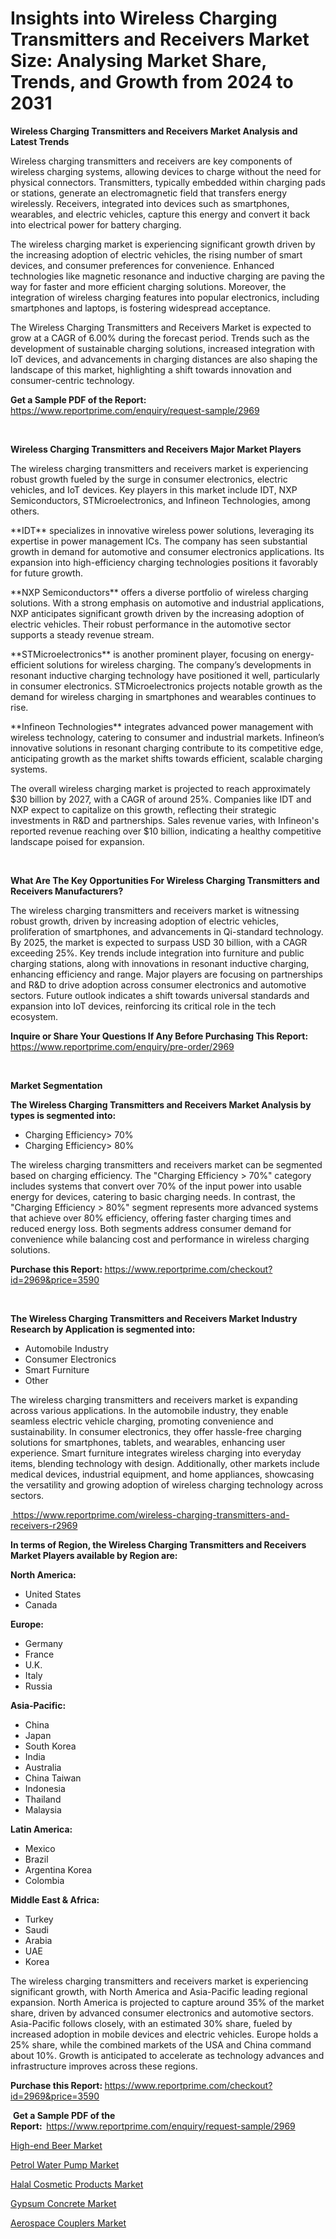 <p><h1>Insights into Wireless Charging Transmitters and Receivers Market Size: Analysing Market Share, Trends, and Growth from 2024 to 2031</h1></p><p><strong>Wireless Charging Transmitters and Receivers Market Analysis and Latest Trends</strong></p>
<p><p>Wireless charging transmitters and receivers are key components of wireless charging systems, allowing devices to charge without the need for physical connectors. Transmitters, typically embedded within charging pads or stations, generate an electromagnetic field that transfers energy wirelessly. Receivers, integrated into devices such as smartphones, wearables, and electric vehicles, capture this energy and convert it back into electrical power for battery charging.</p><p>The wireless charging market is experiencing significant growth driven by the increasing adoption of electric vehicles, the rising number of smart devices, and consumer preferences for convenience. Enhanced technologies like magnetic resonance and inductive charging are paving the way for faster and more efficient charging solutions. Moreover, the integration of wireless charging features into popular electronics, including smartphones and laptops, is fostering widespread acceptance.</p><p>The Wireless Charging Transmitters and Receivers Market is expected to grow at a CAGR of 6.00% during the forecast period. Trends such as the development of sustainable charging solutions, increased integration with IoT devices, and advancements in charging distances are also shaping the landscape of this market, highlighting a shift towards innovation and consumer-centric technology.</p></p>
<p><strong>Get a Sample PDF of the Report:&nbsp;</strong> <a href="https://www.reportprime.com/enquiry/request-sample/2969">https://www.reportprime.com/enquiry/request-sample/2969</a></p>
<p>&nbsp;</p>
<p><strong>Wireless Charging Transmitters and Receivers Major Market Players</strong></p>
<p><p>The wireless charging transmitters and receivers market is experiencing robust growth fueled by the surge in consumer electronics, electric vehicles, and IoT devices. Key players in this market include IDT, NXP Semiconductors, STMicroelectronics, and Infineon Technologies, among others.</p><p>**IDT** specializes in innovative wireless power solutions, leveraging its expertise in power management ICs. The company has seen substantial growth in demand for automotive and consumer electronics applications. Its expansion into high-efficiency charging technologies positions it favorably for future growth.</p><p>**NXP Semiconductors** offers a diverse portfolio of wireless charging solutions. With a strong emphasis on automotive and industrial applications, NXP anticipates significant growth driven by the increasing adoption of electric vehicles. Their robust performance in the automotive sector supports a steady revenue stream.</p><p>**STMicroelectronics** is another prominent player, focusing on energy-efficient solutions for wireless charging. The company’s developments in resonant inductive charging technology have positioned it well, particularly in consumer electronics. STMicroelectronics projects notable growth as the demand for wireless charging in smartphones and wearables continues to rise.</p><p>**Infineon Technologies** integrates advanced power management with wireless technology, catering to consumer and industrial markets. Infineon’s innovative solutions in resonant charging contribute to its competitive edge, anticipating growth as the market shifts towards efficient, scalable charging systems.</p><p>The overall wireless charging market is projected to reach approximately $30 billion by 2027, with a CAGR of around 25%. Companies like IDT and NXP expect to capitalize on this growth, reflecting their strategic investments in R&D and partnerships. Sales revenue varies, with Infineon's reported revenue reaching over $10 billion, indicating a healthy competitive landscape poised for expansion.</p></p>
<p>&nbsp;</p>
<p><strong>What Are The Key Opportunities For Wireless Charging Transmitters and Receivers Manufacturers?</strong></p>
<p><p>The wireless charging transmitters and receivers market is witnessing robust growth, driven by increasing adoption of electric vehicles, proliferation of smartphones, and advancements in Qi-standard technology. By 2025, the market is expected to surpass USD 30 billion, with a CAGR exceeding 25%. Key trends include integration into furniture and public charging stations, along with innovations in resonant inductive charging, enhancing efficiency and range. Major players are focusing on partnerships and R&D to drive adoption across consumer electronics and automotive sectors. Future outlook indicates a shift towards universal standards and expansion into IoT devices, reinforcing its critical role in the tech ecosystem.</p></p>
<p><strong>Inquire or Share Your Questions If Any Before Purchasing This Report:</strong> <a href="https://www.reportprime.com/enquiry/pre-order/2969">https://www.reportprime.com/enquiry/pre-order/2969</a></p>
<p>&nbsp;</p>
<p><strong>Market Segmentation</strong></p>
<p><strong>The Wireless Charging Transmitters and Receivers Market Analysis by types is segmented into:</strong></p>
<p><ul><li>Charging Efficiency> 70%</li><li>Charging Efficiency> 80%</li></ul></p>
<p><p>The wireless charging transmitters and receivers market can be segmented based on charging efficiency. The "Charging Efficiency > 70%" category includes systems that convert over 70% of the input power into usable energy for devices, catering to basic charging needs. In contrast, the "Charging Efficiency > 80%" segment represents more advanced systems that achieve over 80% efficiency, offering faster charging times and reduced energy loss. Both segments address consumer demand for convenience while balancing cost and performance in wireless charging solutions.</p></p>
<p><strong>Purchase this Report:&nbsp;</strong><a href="https://www.reportprime.com/checkout?id=2969&price=3590">https://www.reportprime.com/checkout?id=2969&price=3590</a></p>
<p>&nbsp;</p>
<p><strong>The Wireless Charging Transmitters and Receivers Market Industry Research by Application is segmented into:</strong></p>
<p><ul><li>Automobile Industry</li><li>Consumer Electronics</li><li>Smart Furniture</li><li>Other</li></ul></p>
<p><p>The wireless charging transmitters and receivers market is expanding across various applications. In the automobile industry, they enable seamless electric vehicle charging, promoting convenience and sustainability. In consumer electronics, they offer hassle-free charging solutions for smartphones, tablets, and wearables, enhancing user experience. Smart furniture integrates wireless charging into everyday items, blending technology with design. Additionally, other markets include medical devices, industrial equipment, and home appliances, showcasing the versatility and growing adoption of wireless charging technology across sectors.</p></p>
<p><a href="https://www.reportprime.com/wireless-charging-transmitters-and-receivers-r2969">&nbsp;https://www.reportprime.com/wireless-charging-transmitters-and-receivers-r2969</a></p>
<p><strong>In terms of Region, the Wireless Charging Transmitters and Receivers Market Players available by Region are:</strong></p>
<p>
    <p> <strong> North America: </strong>
        <ul>
            <li>United States</li>
            <li>Canada</li>
        </ul>
        </p> 
    <p> <strong> Europe: </strong>
        <ul>
            <li>Germany</li>
            <li>France</li>
            <li>U.K.</li>
            <li>Italy</li>
            <li>Russia</li>
        </ul>
        </p> 
    <p> <strong> Asia-Pacific: </strong>
        <ul>
            <li>China</li>
            <li>Japan</li>
            <li>South Korea</li>
            <li>India</li>
            <li>Australia</li>
            <li>China Taiwan</li>
            <li>Indonesia</li>
            <li>Thailand</li>
            <li>Malaysia</li>
        </ul>
        </p> 
    <p> <strong> Latin America: </strong>
        <ul>
            <li>Mexico</li>
            <li>Brazil</li>
            <li>Argentina Korea</li>
            <li>Colombia</li>
        </ul>
        </p> 
    <p> <strong> Middle East & Africa: </strong>
        <ul>
            <li>Turkey</li>
            <li>Saudi</li>
            <li>Arabia</li>
            <li>UAE</li>
            <li>Korea</li>
        </ul>
    </p>
    </p>
<p><p>The wireless charging transmitters and receivers market is experiencing significant growth, with North America and Asia-Pacific leading regional expansion. North America is projected to capture around 35% of the market share, driven by advanced consumer electronics and automotive sectors. Asia-Pacific follows closely, with an estimated 30% share, fueled by increased adoption in mobile devices and electric vehicles. Europe holds a 25% share, while the combined markets of the USA and China command about 10%. Growth is anticipated to accelerate as technology advances and infrastructure improves across these regions.</p></p>
<p><strong>Purchase this Report: </strong><a href="https://www.reportprime.com/checkout?id=2969&price=3590">https://www.reportprime.com/checkout?id=2969&price=3590</a></p>
<p>&nbsp;<strong>Get a Sample PDF of the Report:&nbsp;&nbsp;</strong><a href="https://www.reportprime.com/enquiry/request-sample/2969">https://www.reportprime.com/enquiry/request-sample/2969</a></p>
<p><strong></strong></p>
<p><p><a href="https://issuu.com/reportprime-2/docs/high-end-beer-market-size-2030.pptx_fac3f0126818c6">High-end Beer Market</a></p><p><a href="https://issuu.com/reportprime-2/docs/petrol-water-pump-market-size-2030._89359567a1cb2e">Petrol Water Pump Market</a></p><p><a href="https://www.linkedin.com/pulse/comprehensive-look-product-type-skincarehaircarecolor-cosmeticsfragrancessoaps-4zzwf?trackingId=GxhlDug4RcOPDze3dshtQg%3D%3D">Halal Cosmetic Products Market</a></p><p><a href="https://www.linkedin.com/pulse/gypsum-concrete-market-industry-landscape-growth-trajectories-yjenc?trackingId=OB%2BNGC0cRqCuIkGyN%2BFs1g%3D%3D">Gypsum Concrete Market</a></p><p><a href="https://github.com/julyju69/Market-Research-Report-List-5/blob/main/aerospace-couplers-market.md">Aerospace Couplers Market</a></p></p>